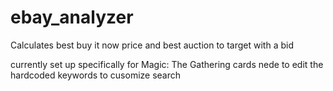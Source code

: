 # ebay_analyzer
Calculates best buy it now price and best auction to target with a bid

currently set up specifically for Magic: The Gathering cards
nede to edit the hardcoded keywords to cusomize search
